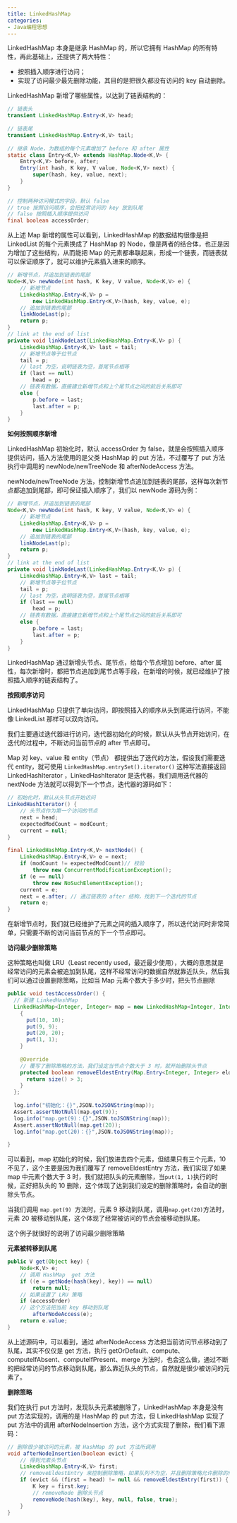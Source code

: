 ```yaml
---
title: LinkedHashMap
categories: 
- Java编程思想
---
```


LinkedHashMap 本身是继承 HashMap 的，所以它拥有 HashMap 的所有特性，再此基础上，还提供了两大特性：

- 按照插入顺序进行访问；
- 实现了访问最少最先删除功能，其目的是把很久都没有访问的 key 自动删除。

LinkedHashMap 新增了哪些属性，以达到了链表结构的：

```java
// 链表头
transient LinkedHashMap.Entry<K,V> head;
 
// 链表尾
transient LinkedHashMap.Entry<K,V> tail;
 
// 继承 Node，为数组的每个元素增加了 before 和 after 属性
static class Entry<K,V> extends HashMap.Node<K,V> {
    Entry<K,V> before, after;
    Entry(int hash, K key, V value, Node<K,V> next) {
        super(hash, key, value, next);
    }
}
 
// 控制两种访问模式的字段，默认 false
// true 按照访问顺序，会把经常访问的 key 放到队尾
// false 按照插入顺序提供访问
final boolean accessOrder;
```

从上述 Map 新增的属性可以看到，LinkedHashMap 的数据结构很像是把 LinkedList 的每个元素换成了 HashMap 的 Node，像是两者的结合体，也正是因为增加了这些结构，从而能把 Map 的元素都串联起来，形成一个链表，而链表就可以保证顺序了，就可以维护元素插入进来的顺序。

```java
// 新增节点，并追加到链表的尾部
Node<K,V> newNode(int hash, K key, V value, Node<K,V> e) {
    // 新增节点
    LinkedHashMap.Entry<K,V> p =
        new LinkedHashMap.Entry<K,V>(hash, key, value, e);
    // 追加到链表的尾部
    linkNodeLast(p);
    return p;
}
// link at the end of list
private void linkNodeLast(LinkedHashMap.Entry<K,V> p) {
    LinkedHashMap.Entry<K,V> last = tail;
    // 新增节点等于位节点
    tail = p;
    // last 为空，说明链表为空，首尾节点相等
    if (last == null)
        head = p;
    // 链表有数据，直接建立新增节点和上个尾节点之间的前后关系即可
    else {
        p.before = last;
        last.after = p;
    }
}
```

**如何按照顺序新增**

LinkedHashMap 初始化时，默认 accessOrder 为 false，就是会按照插入顺序提供访问，插入方法使用的是父类 HashMap 的 put 方法，不过覆写了 put 方法执行中调用的 newNode/newTreeNode 和 afterNodeAccess 方法。

newNode/newTreeNode 方法，控制新增节点追加到链表的尾部，这样每次新节点都追加到尾部，即可保证插入顺序了，我们以 newNode 源码为例：

```java
// 新增节点，并追加到链表的尾部
Node<K,V> newNode(int hash, K key, V value, Node<K,V> e) {
    // 新增节点
    LinkedHashMap.Entry<K,V> p =
        new LinkedHashMap.Entry<K,V>(hash, key, value, e);
    // 追加到链表的尾部
    linkNodeLast(p);
    return p;
}
// link at the end of list
private void linkNodeLast(LinkedHashMap.Entry<K,V> p) {
    LinkedHashMap.Entry<K,V> last = tail;
    // 新增节点等于位节点
    tail = p;
    // last 为空，说明链表为空，首尾节点相等
    if (last == null)
        head = p;
    // 链表有数据，直接建立新增节点和上个尾节点之间的前后关系即可
    else {
        p.before = last;
        last.after = p;
    }
}
```

LinkedHashMap 通过新增头节点、尾节点，给每个节点增加 before、after 属性，每次新增时，都把节点追加到尾节点等手段，在新增的时候，就已经维护了按照插入顺序的链表结构了。

**按照顺序访问**

LinkedHashMap 只提供了单向访问，即按照插入的顺序从头到尾进行访问，不能像 LinkedList 那样可以双向访问。

我们主要通过迭代器进行访问，迭代器初始化的时候，默认从头节点开始访问，在迭代的过程中，不断访问当前节点的 after 节点即可。

Map 对 key、value 和 entity（节点） 都提供出了迭代的方法，假设我们需要迭代 entity，就可使用 `LinkedHashMap.entrySet().iterator()` 这种写法直接返回 LinkedHashIterator ，LinkedHashIterator 是迭代器，我们调用迭代器的 nextNode 方法就可以得到下一个节点，迭代器的源码如下：

```java
// 初始化时，默认从头节点开始访问
LinkedHashIterator() {
    // 头节点作为第一个访问的节点
    next = head;
    expectedModCount = modCount;
    current = null;
}
 
final LinkedHashMap.Entry<K,V> nextNode() {
    LinkedHashMap.Entry<K,V> e = next;
    if (modCount != expectedModCount)// 校验
        throw new ConcurrentModificationException();
    if (e == null)
        throw new NoSuchElementException();
    current = e;
    next = e.after; // 通过链表的 after 结构，找到下一个迭代的节点
    return e;
}
```

在新增节点时，我们就已经维护了元素之间的插入顺序了，所以迭代访问时非常简单，只需要不断的访问当前节点的下一个节点即可。

**访问最少删除策略**

这种策略也叫做 LRU（Least recently used，最近最少使用），大概的意思就是经常访问的元素会被追加到队尾，这样不经常访问的数据自然就靠近队头，然后我们可以通过设置删除策略，比如当 Map 元素个数大于多少时，把头节点删除

```java
public void testAccessOrder() {
  // 新建 LinkedHashMap
  LinkedHashMap<Integer, Integer> map = new LinkedHashMap<Integer, Integer>(4,0.75f,true) {
    {
      put(10, 10);
      put(9, 9);
      put(20, 20);
      put(1, 1);
    }
 
    @Override
    // 覆写了删除策略的方法，我们设定当节点个数大于 3 时，就开始删除头节点
    protected boolean removeEldestEntry(Map.Entry<Integer, Integer> eldest) {
      return size() > 3;
    }
  };
 
  log.info("初始化：{}",JSON.toJSONString(map));
  Assert.assertNotNull(map.get(9));
  log.info("map.get(9)：{}",JSON.toJSONString(map));
  Assert.assertNotNull(map.get(20));
  log.info("map.get(20)：{}",JSON.toJSONString(map));
 
}
```

可以看到，map 初始化的时候，我们放进去四个元素，但结果只有三个元素，10 不见了，这个主要是因为我们覆写了 removeEldestEntry 方法，我们实现了如果 map 中元素个数大于 3 时，我们就把队头的元素删除，当` put(1, 1) `执行的时候，正好把队头的 10 删除，这个体现了达到我们设定的删除策略时，会自动的删除头节点。

当我们调用 `map.get(9) `方法时，元素 9 移动到队尾，调用` map.get(20) `方法时， 元素 20 被移动到队尾，这个体现了经常被访问的节点会被移动到队尾。

这个例子就很好的说明了访问最少删除策略

**元素被转移到队尾**

```java
public V get(Object key) {
    Node<K,V> e;
    // 调用 HashMap  get 方法
    if ((e = getNode(hash(key), key)) == null)
        return null;
    // 如果设置了 LRU 策略
    if (accessOrder)
    // 这个方法把当前 key 移动到队尾
        afterNodeAccess(e);
    return e.value;
}
```

从上述源码中，可以看到，通过 afterNodeAccess 方法把当前访问节点移动到了队尾，其实不仅仅是 get 方法，执行 getOrDefault、compute、computeIfAbsent、computeIfPresent、merge 方法时，也会这么做，通过不断的把经常访问的节点移动到队尾，那么靠近队头的节点，自然就是很少被访问的元素了。

**删除策略**

我们在执行 put 方法时，发现队头元素被删除了，LinkedHashMap 本身是没有 put 方法实现的，调用的是 HashMap 的 put 方法，但 LinkedHashMap 实现了 put 方法中的调用 afterNodeInsertion 方法，这个方式实现了删除，我们看下源码：

```java
// 删除很少被访问的元素，被 HashMap 的 put 方法所调用
void afterNodeInsertion(boolean evict) { 
    // 得到元素头节点
    LinkedHashMap.Entry<K,V> first;
    // removeEldestEntry 来控制删除策略，如果队列不为空，并且删除策略允许删除的情况下，删除头节点
    if (evict && (first = head) != null && removeEldestEntry(first)) {
        K key = first.key;
        // removeNode 删除头节点
        removeNode(hash(key), key, null, false, true);
    }
}
```
